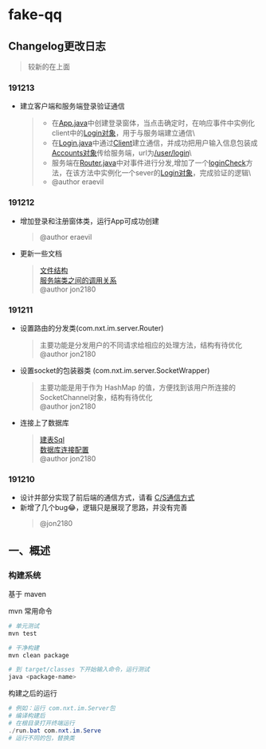 # fake-qq

## Changelog更改日志

> 较新的在上面

### 191213

- 建立客户端和服务端登录验证通信
  > - 在[App.java](#%e7%9b%ae%e5%bd%95%e7%bb%93%e6%9e%84)中创建登录窗体，当点击确定时，在响应事件中实例化client中的[Login对象](#%e7%9b%ae%e5%bd%95%e7%bb%93%e6%9e%84)，用于与服务端建立通信\
  > - 在[Login.java](#%e7%9b%ae%e5%bd%95%e7%bb%93%e6%9e%84)中通过[Client](#%e7%9b%ae%e5%bd%95%e7%bb%93%e6%9e%84)建立通信，并成功把用户输入信息包装成[Accounts对象](#%e7%9b%ae%e5%bd%95%e7%bb%93%e6%9e%84)传给服务端，url为[/user/login](#%e7%9b%ae%e5%bd%95%e7%bb%93%e6%9e%84)\
  > - 服务端在[Router.java](#%e7%9b%ae%e5%bd%95%e7%bb%93%e6%9e%84)中对事件进行分发,增加了一个[loginCheck](#%e7%9b%ae%e5%bd%95%e7%bb%93%e6%9e%84)方法，在该方法中实例化一个sever的[Login对象](#%e7%9b%ae%e5%bd%95%e7%bb%93%e6%9e%84)，完成验证的逻辑\
  > - @author eraevil

### 191212

- 增加登录和注册窗体类，运行App可成功创建
  > @author eraevil
- 更新一些文档
  > [文件结构](#%e7%9b%ae%e5%bd%95%e7%bb%93%e6%9e%84)\
  > [服务端类之间的调用关系](#%e6%9c%8d%e5%8a%a1%e7%ab%af%e7%b1%bb%e9%97%b4%e8%b0%83%e7%94%a8%e5%85%b3%e7%b3%bb)\
  > @author jon2180

### 191211

- 设置路由的分发类(com.nxt.im.server.Router) 
  > 主要功能是分发用户的不同请求给相应的处理方法，结构有待优化\
  > @author jon2180
- 设置socket的包装器类 (com.nxt.im.server.SocketWrapper) 
  > 主要功能是用于作为 HashMap 的值，方便找到该用户所连接的SocketChannel对象，结构有待优化\
  > @author jon2180
- 连接上了数据库
  > [建表Sql](./sql/v191208.1.sql)\
  > [数据库连接配置](./src/main/java/com/nxt/im/config/Database.java)\
  > @author jon2180

### 191210

- 设计并部分实现了前后端的通信方式，请看 [C/S通信方式](#cs-%e9%80%9a%e4%bf%a1%e6%96%b9%e5%bc%8f)
- 新增了几个bug😂，逻辑只是展现了思路，并没有完善
  > @jon2180


## 一、概述

### 构建系统

基于 maven

mvn 常用命令

```bash
# 单元测试
mvn test

# 干净构建
mvn clean package

# 到 target/classes 下开始输入命令，运行测试
java <package-name>
```

构建之后的运行

```powershell
# 例如：运行 com.nxt.im.Server包
# 编译构建后
# 在根目录打开终端运行
./run.bat com.nxt.im.Serve
# 运行不同的包，替换类
